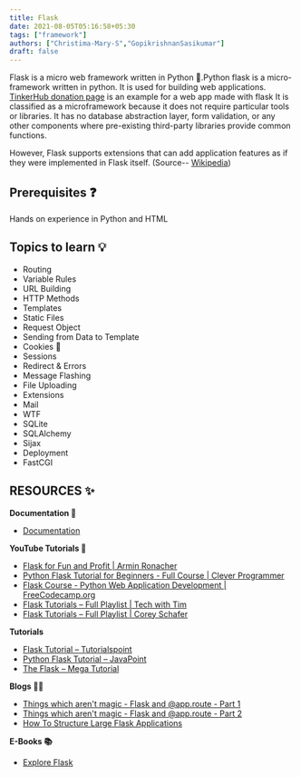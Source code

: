 ```yaml
---
title: Flask
date: 2021-08-05T05:16:58+05:30
tags: ["framework"]
authors: ["Christima-Mary-S","GopikrishnanSasikumar"]
draft: false
---
```

Flask is a micro web framework written in Python 🐍.Python flask is a micro-framework written in python. It is used for building web applications. [TinkerHub donation page](https://github.com/tinkerhub-org/donation-page) is an example for a web app made with flask It is classified as a microframework because it does not require particular tools or libraries. It has no database abstraction layer, form validation, or any other components where pre-existing third-party libraries provide common functions.

However, Flask supports extensions that can add application features as if they were implemented in Flask itself. (Source-- [Wikipedia](https://en.wikipedia.org/wiki/Flask_(web_framework)))

## Prerequisites ❓

Hands on experience in Python and HTML

## Topics to learn 💡

* Routing
* Variable Rules
* URL Building
* HTTP Methods
* Templates
* Static Files
* Request Object
* Sending from Data to Template
* Cookies 🍪
* Sessions
* Redirect & Errors
* Message Flashing
* File Uploading
* Extensions
* Mail
* WTF
* SQLite
* SQLAlchemy
* Sijax
* Deployment
* FastCGI

## RESOURCES ✨

**Documentation 📂**

* [Documentation](https://flask.palletsprojects.com/en/2.0.x/)

**YouTube Tutorials 🍿**

* [Flask for Fun and Profit | Armin Ronacher](https://www.youtube.com/watch?v=1ByQhAM5c1I)
* [ Python Flask Tutorial for Beginners - Full Course | Clever Programmer ](https://www.youtube.com/watch?v=3mwFC4SHY-Y)
* [Flask Course - Python Web Application Development | FreeCodecamp.org](https://www.youtube.com/watch?v=Qr4QMBUPxWo)
* [ Flask Tutorials – Full Playlist | Tech with Tim](https://www.youtube.com/playlist?list=PLzMcBGfZo4-n4vJJybUVV3Un_NFS5EOgX)
* [Flask Tutorials – Full Playlist | Corey Schafer](https://www.youtube.com/playlist?list=PL-osiE80TeTs4UjLw5MM6OjgkjFeUxCYH)

**Tutorials**

* [Flask Tutorial – Tutorialspoint](https://www.tutorialspoint.com/flask/index.htm)
* [Python Flask Tutorial – JavaPoint](https://www.javatpoint.com/flask-tutorial)
* [The Flask – Mega Tutorial](https://blog.miguelgrinberg.com/post/the-flask-mega-tutorial-part-i-hello-world)

**Blogs 👩‍💻**

* [Things which aren't magic - Flask and @app.route - Part 1](https://ains.co/blog/things-which-arent-magic-flask-part-1.html)
* [Things which aren't magic - Flask and @app.route - Part 2](https://ains.co/blog/things-which-arent-magic-flask-part-2.html)
* [How To Structure Large Flask Applications](https://www.digitalocean.com/community/tutorials/how-to-structure-large-flask-applications)

**E-Books 📚**

* [Explore Flask](https://exploreflask.com/en/latest/)